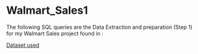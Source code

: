 # Walmart_Sales1
The following SQL queries are the Data Extraction and preparation (Step 1) for my Walmart Sales project found in : 

[Dataset used](https://www.kaggle.com/datasets/mikhail1681/walmart-sales)
